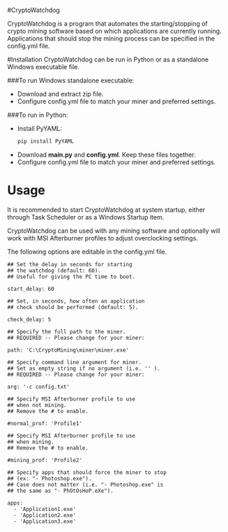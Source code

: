    #CryptoWatchdog

CryptoWatchdog is a program that automates the starting/stopping of crypto mining software based on which applications are currently running. Applications that should stop the mining process can be specified in the config.yml file.

#Installation
CryptoWatchdog can be run in Python or as a standalone Windows executable file.

###To run Windows standalone executable:
- Download and extract zip file.
- Configure config.yml file to match your miner and preferred settings.


###To run in Python:
- Install PyYAML:
    ```bash
    pip install PyYAML
    ```
- Download **main.py** and **config.yml**. Keep these files together.
- Configure config.yml file to match your miner and preferred settings.

# Usage

It is recommended to start CryptoWatchdog at system startup, either through Task Scheduler or as a Windows Startup item.

CryptoWatchdog can be used with any mining software and optionally will work with MSI Afterburner profiles to adjust overclocking settings.

The following options are editable in the config.yml file.

```
## Set the delay in seconds for starting
## the watchdog (default: 60).
## Useful for giving the PC time to boot.

start_delay: 60

## Set, in seconds, how often an application
## check should be performed (default: 5).

check_delay: 5

## Specify the full path to the miner.
## REQUIRED -- Please change for your miner:

path: 'C:\CryptoMining\miner\miner.exe'

## Specify command line argument for miner.
## Set as empty string if no argument (i.e. '' ).
## REQUIRED -- Please change for your miner:

arg: '-c config.txt'

## Specify MSI Afterburner profile to use
## when not mining.
## Remove the # to enable.

#normal_prof: 'Profile1'

## Specify MSI Afterburner profile to use
## when mining.
## Remove the # to enable.

#mining_prof: 'Profile2'

## Specify apps that should force the miner to stop
## (ex: "- Photoshop.exe").
## Case does not matter (i.e. "- Photoshop.exe" is
## the same as "- PhOtOsHoP.eXe").

apps:
  - 'Application1.exe'
  - 'Application2.exe'
  - 'Application3.exe'
```